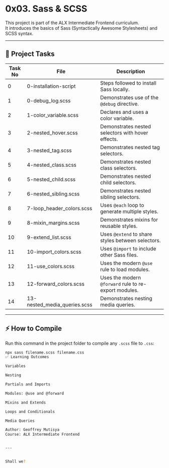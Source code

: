 # 0x03. Sass & SCSS

This project is part of the ALX Intermediate Frontend curriculum.  
It introduces the basics of Sass (Syntactically Awesome Stylesheets) and SCSS syntax.

---

## 📌 Project Tasks

| Task No | File | Description |
|--------|------|-------------|
| 0 | 0-installation-script | Steps followed to install Sass locally. |
| 1 | 0-debug_log.scss | Demonstrates use of the `@debug` directive. |
| 2 | 1-color_variable.scss | Declares and uses a color variable. |
| 3 | 2-nested_hover.scss | Demonstrates nested selectors with hover effects. |
| 4 | 3-nested_tag.scss | Demonstrates nested tag selectors. |
| 5 | 4-nested_class.scss | Demonstrates nested class selectors. |
| 6 | 5-nested_child.scss | Demonstrates nested child selectors. |
| 7 | 6-nested_sibling.scss | Demonstrates nested sibling selectors. |
| 8 | 7-loop_header_colors.scss | Uses `@each` loop to generate multiple styles. |
| 9 | 8-mixin_margins.scss | Demonstrates mixins for reusable styles. |
| 10 | 9-extend_list.scss | Uses `@extend` to share styles between selectors. |
| 11 | 10-import_colors.scss | Uses `@import` to include other Sass files. |
| 12 | 11-use_colors.scss | Uses the modern `@use` rule to load modules. |
| 13 | 12-forward_colors.scss | Uses the modern `@forward` rule to re-export modules. |
| 14 | 13-nested_media_queries.scss | Demonstrates nesting media queries. |

---

## ⚡ How to Compile

Run this command in the project folder to compile any `.scss` file to `.css`:

```bash
npx sass filename.scss filename.css
✅ Learning Outcomes

Variables

Nesting

Partials and Imports

Modules: @use and @forward

Mixins and Extends

Loops and Conditionals

Media Queries

Author: Geoffrey Mutisya
Course: ALX Intermediate Frontend


---


Shall we?
